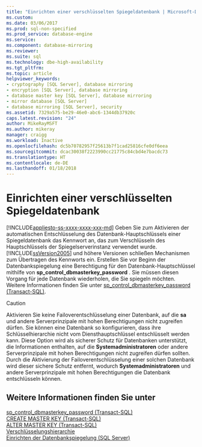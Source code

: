 ```yaml
---
title: "Einrichten einer verschlüsselten Spiegeldatenbank | Microsoft-Dokumentation"
ms.custom: 
ms.date: 03/06/2017
ms.prod: sql-non-specified
ms.prod_service: database-engine
ms.service: 
ms.component: database-mirroring
ms.reviewer: 
ms.suite: sql
ms.technology: dbe-high-availability
ms.tgt_pltfrm: 
ms.topic: article
helpviewer_keywords:
- cryptography [SQL Server], database mirroring
- encryption [SQL Server], database mirroring
- database master key [SQL Server], database mirroring
- mirror database [SQL Server]
- database mirroring [SQL Server], security
ms.assetid: 7329a575-be29-46e0-abc6-1344db37920c
caps.latest.revision: "24"
author: MikeRayMSFT
ms.author: mikeray
manager: craigg
ms.workload: Inactive
ms.openlocfilehash: dc5b70782957f25613b7f1cad25816cfe0df6eea
ms.sourcegitcommit: dcac30038f2223990cc21775c84cbd4e7bacdc73
ms.translationtype: HT
ms.contentlocale: de-DE
ms.lasthandoff: 01/18/2018
---
```

# <a name="set-up-an-encrypted-mirror-database"></a>Einrichten einer verschlüsselten Spiegeldatenbank
[!INCLUDE[appliesto-ss-xxxx-xxxx-xxx-md](../../includes/appliesto-ss-xxxx-xxxx-xxx-md.md)] Geben Sie zum Aktivieren der automatischen Entschlüsselung des Datenbank-Hauptschlüssels einer Spiegeldatenbank das Kennwort an, das zum Verschlüsseln des Hauptschlüssels der Spiegelserverinstanz verwendet wurde. [!INCLUDE[ssVersion2005](../../includes/ssversion2005-md.md)] und höhere Versionen schließen Mechanismen zum Übertragen des Kennworts ein. Erstellen Sie vor Beginn der Datenbankspiegelung eine Berechtigung für den Datenbank-Hauptschlüssel mithilfe von **sp_control_dbmasterkey_password** . Sie müssen diesen Vorgang für jede Datenbank wiederholen, die Sie spiegeln möchten. Weitere Informationen finden Sie unter [sp_control_dbmasterkey_password &#40;Transact-SQL&#41;](../../relational-databases/system-stored-procedures/sp-control-dbmasterkey-password-transact-sql.md).  
  
> [!CAUTION]  
>  Aktivieren Sie keine Failoverentschlüsselung einer Datenbank, auf die **sa** und andere Serverprinzipale mit hohen Berechtigungen nicht zugreifen dürfen. Sie können eine Datenbank so konfigurieren, dass ihre Schlüsselhierarchie nicht vom Diensthauptschlüssel entschlüsselt werden kann. Diese Option wird als sicherer Schutz für Datenbanken unterstützt, die Informationen enthalten, auf die **Systemadministratoren** oder andere Serverprinzipale mit hohen Berechtigungen nicht zugreifen dürfen sollten. Durch die Aktivierung der Failoverentschlüsselung einer solchen Datenbank wird dieser sichere Schutz entfernt, wodurch **Systemadministratoren** und andere Serverprinzipale mit hohen Berechtigungen die Datenbank entschlüsseln können.  
  
## <a name="see-also"></a>Weitere Informationen finden Sie unter  
 [sp_control_dbmasterkey_password &#40;Transact-SQL&#41;](../../relational-databases/system-stored-procedures/sp-control-dbmasterkey-password-transact-sql.md)   
 [CREATE MASTER KEY &#40;Transact-SQL&#41;](../../t-sql/statements/create-master-key-transact-sql.md)   
 [ALTER MASTER KEY (Transact-SQL)](../../t-sql/statements/alter-master-key-transact-sql.md)   
 [Verschlüsselungshierarchie](../../relational-databases/security/encryption/encryption-hierarchy.md)   
 [Einrichten der Datenbankspiegelung &#40;SQL Server&#41;](../../database-engine/database-mirroring/setting-up-database-mirroring-sql-server.md)  
  
  
